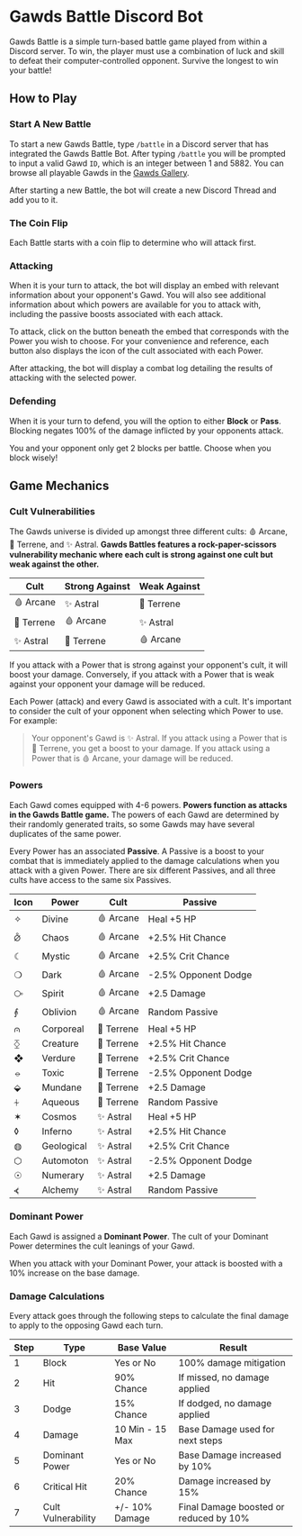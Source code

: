 # Gawds Battle Discord Bot

Gawds Battle is a simple turn-based battle game played from within a Discord server. To win, the player must use a combination of luck and skill to defeat their computer-controlled opponent. Survive the longest to win your battle!

## How to Play

### Start A New Battle

To start a new Gawds Battle, type `/battle` in a Discord server that has integrated the Gawds Battle Bot. After typing `/battle` you will be prompted to input a valid Gawd `ID`, which is an integer between 1 and 5882. You can browse all playable Gawds in the [Gawds Gallery](https://www.gawds.xyz/gallery/).

After starting a new Battle, the bot will create a new Discord Thread and add you to it.

### The Coin Flip

Each Battle starts with a coin flip to determine who will attack first.

### Attacking

When it is your turn to attack, the bot will display an embed with relevant information about your opponent's Gawd. You will also see additional information about which powers are available for you to attack with, including the passive boosts associated with each attack.

To attack, click on the button beneath the embed that corresponds with the Power you wish to choose. For your convenience and reference, each button also displays the icon of the cult associated with each Power.

After attacking, the bot will display a combat log detailing the results of attacking with the selected power.

### Defending

When it is your turn to defend, you will the option to either **Block** or **Pass**. Blocking negates 100% of the damage inflicted by your opponents attack.

You and your opponent only get 2 blocks per battle. Choose when you block wisely!

## Game Mechanics

### Cult Vulnerabilities

The Gawds universe is divided up amongst three different cults: 🩸 Arcane, 🌙 Terrene, and ✨ Astral. **Gawds Battles features a rock-paper-scissors vulnerability mechanic where each cult is strong against one cult but weak against the other.**

| Cult       | Strong Against | Weak Against |
| ---------- | -------------- | ------------ |
| 🩸 Arcane  | ✨ Astral      | 🌙 Terrene   |
| 🌙 Terrene | 🩸 Arcane      | ✨ Astral    |
| ✨ Astral  | 🌙 Terrene     | 🩸 Arcane    |

If you attack with a Power that is strong against your opponent's cult, it will boost your damage. Conversely, if you attack with a Power that is weak against your opponent your damage will be reduced.

Each Power (attack) and every Gawd is associated with a cult. It's important to consider the cult of your opponent when selecting which Power to use. For example:

> Your opponent's Gawd is ✨ Astral. If you attack using a Power that is 🌙 Terrene, you get a boost to your damage. If you attack using a Power that is 🩸 Arcane, your damage will be reduced.

### Powers

Each Gawd comes equipped with 4-6 powers. **Powers function as attacks in the Gawds Battle game.** The powers of each Gawd are determined by their randomly generated traits, so some Gawds may have several duplicates of the same power.

Every Power has an associated **Passive**. A Passive is a boost to your combat that is immediately applied to the damage calculations when you attack with a given Power. There are six different Passives, and all three cults have access to the same six Passives.

| Icon | Power      | Cult       | Passive              |
| ---- | ---------- | ---------- | -------------------- |
| ✧    | Divine     | 🩸 Arcane  | Heal +5 HP           |
| ⦲    | Chaos      | 🩸 Arcane  | +2.5% Hit Chance     |
| ☾    | Mystic     | 🩸 Arcane  | +2.5% Crit Chance    |
| ❍    | Dark       | 🩸 Arcane  | -2.5% Opponent Dodge |
| ⧂    | Spirit     | 🩸 Arcane  | +2.5 Damage          |
| ⨙    | Oblivion   | 🩸 Arcane  | Random Passive       |
| ⩀    | Corporeal  | 🌙 Terrene | Heal +5 HP           |
| ⧰    | Creature   | 🌙 Terrene | +2.5% Hit Chance     |
| ❖    | Verdure    | 🌙 Terrene | +2.5% Crit Chance    |
| ⦵    | Toxic      | 🌙 Terrene | -2.5% Opponent Dodge |
| ⬙    | Mundane    | 🌙 Terrene | +2.5 Damage          |
| ⏆    | Aqueous    | 🌙 Terrene | Random Passive       |
| ✶    | Cosmos     | ✨ Astral  | Heal +5 HP           |
| ◊    | Inferno    | ✨ Astral  | +2.5% Hit Chance     |
| ◍    | Geological | ✨ Astral  | +2.5% Crit Chance    |
| ⬡    | Automoton  | ✨ Astral  | -2.5% Opponent Dodge |
| ☉    | Numerary   | ✨ Astral  | +2.5 Damage          |
| ⦓    | Alchemy    | ✨ Astral  | Random Passive       |

### Dominant Power

Each Gawd is assigned a **Dominant Power**. The cult of your Dominant Power determines the cult leanings of your Gawd.

When you attack with your Dominant Power, your attack is boosted with a 10% increase on the base damage.

### Damage Calculations

Every attack goes through the following steps to calculate the final damage to apply to the opposing Gawd each turn.

| Step | Type               | Base Value      | Result                                 |
| ---- | ------------------ | --------------- | -------------------------------------- |
| 1    | Block              | Yes or No       | 100% damage mitigation                 |
| 2    | Hit                | 90% Chance      | If missed, no damage applied           |
| 3    | Dodge              | 15% Chance      | If dodged, no damage applied           |
| 4    | Damage             | 10 Min - 15 Max | Base Damage used for next steps        |
| 5    | Dominant Power     | Yes or No       | Base Damage increased by 10%           |
| 6    | Critical Hit       | 20% Chance      | Damage increased by 15%                |
| 7    | Cult Vulnerability | +/- 10% Damage  | Final Damage boosted or reduced by 10% |
